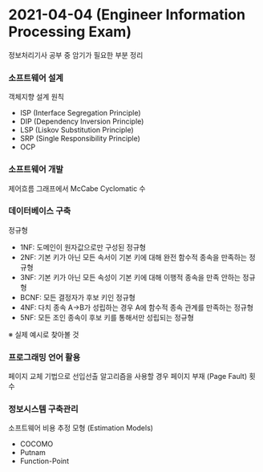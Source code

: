 # 2021-04-04 (Engineer Information Processing Exam)

정보처리기사 공부 중 암기가 필요한 부분 정리



### 소프트웨어 설계

객체지향 설계 원칙

- ISP (Interface Segregation Principle)
- DIP (Dependency Inversion Principle)
- LSP (Liskov Substitution Principle)
- SRP (Single Responsibility Principle)
- OCP

### 소프트웨어 개발

제어흐름 그래프에서 McCabe Cyclomatic 수

### 데이터베이스 구축

정규형

- 1NF: 도메인이 원자값으로만 구성된 정규형
- 2NF: 기본 키가 아닌 모든 속서이 기본 키에 대해 완전 함수적 종속을 만족하는 정규형
- 3NF: 기본 키가 아닌 모든 속성이 기본 키에 대해 이행적 종속을 만족 안하는 정규형
- BCNF: 모든 결정자가 후보 키인 정규형
- 4NF: 다치 종속 A->B가 성립하는 경우 A에 함수적 종속 관계를 만족하는 정규형
- 5NF: 모든 조인 종속이 후보 키를 통해서만 성립되는 정규형

※ 실제 예시로 찾아볼 것

### 프로그래밍 언어 활용

페이지 교체 기법으로 선입선출 알고리즘을 사용할 경우 페이지 부재 (Page Fault) 횟수

### 정보시스템 구축관리

소프트웨어 비용 추정 모형 (Estimation Models)

- COCOMO
- Putnam
- Function-Point